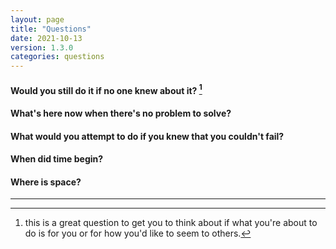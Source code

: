 ```yaml
---
layout: page
title: "Questions"
date: 2021-10-13
version: 1.3.0
categories: questions
---
```


#### Would you still do it if no one knew about it? [^1]

#### What's here now when there's no problem to solve?

#### What would you attempt to do if you knew that you couldn't fail?

#### When did time begin?

#### Where is space?

---

[^1]: this is a great question to get you to think about if what you're about to do is for you or for how you'd like to seem to others.
